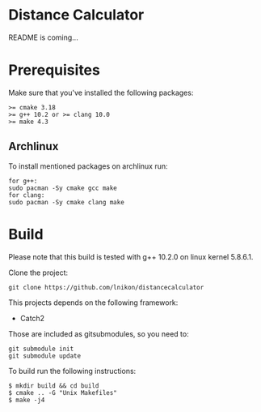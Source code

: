 # Distance Calculator

README is coming...

# Prerequisites
Make sure that you've installed the following packages:
```
>= cmake 3.18
>= g++ 10.2 or >= clang 10.0
>= make 4.3
```

## Archlinux
To install mentioned packages on archlinux run:
```
for g++:
sudo pacman -Sy cmake gcc make
for clang:
sudo pacman -Sy cmake clang make
```

# Build

Please note that this build is tested with g++ 10.2.0 on linux kernel 5.8.6.1.

Clone the project:
```
git clone https://github.com/lnikon/distancecalculator
```

This projects depends on the following framework:
* Catch2

Those are included as gitsubmodules, so you need to:
```
git submodule init
git submodule update
```

To build run the following instructions:
```
$ mkdir build && cd build
$ cmake .. -G "Unix Makefiles"
$ make -j4
```
